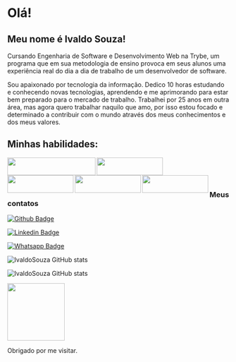 # Olá!

## Meu nome é Ivaldo Souza!


Cursando Engenharia de Software e Desenvolvimento Web na Trybe, um programa que em sua metodologia de ensino provoca em seus alunos uma experiência real do dia a dia de trabalho de um desenvolvedor de software.

Sou apaixonado por tecnologia da informação. Dedico 10 horas estudando e conhecendo novas tecnologias, aprendendo e me aprimorando para estar bem preparado para o mercado de trabalho.
Trabalhei por 25 anos em outra área, mas agora quero trabalhar naquilo que amo, por isso estou focado e determinado a contribuir com o mundo através dos meus conhecimentos e dos meus valores.
## Minhas habilidades:

<img align="left" width="200" height="40" src="https://img.shields.io/badge/JavaScript-F7DF1E?style=for-the-badge&logo=javascript&logoColor=black">
<img align="left" width="150" height="40" src="https://img.shields.io/badge/CSS3-1572B6?style=for-the-badge&logo=css3&logoColor=white">
<img align="left" width="150" height="40" src="https://img.shields.io/badge/HTML5-E34F26?style=for-the-badge&logo=html5&logoColor=white">
<img align="left" width="150" height="40" src="https://img.shields.io/badge/React-20232A?style=for-the-badge&logo=react&logoColor=61DAFB">
<img align="left" width="150" height="40" src="https://img.shields.io/badge/Java-ED8B00?style=for-the-badge&logo=java&logoColor=white">


<br> 
<br> 
<br> 
<h3>Meus contatos </h3>


[![Github Badge](https://img.shields.io/badge/GitHub-100000?style=for-the-badge&logo=github&logoColor=white&link=https://github.com/IvaldoSouza)](https://github.com/IvaldoSouza)

[![Linkedin Badge](https://img.shields.io/badge/LinkedIn-0077B5?style=for-the-badge&logo=linkedin&logoColor=whitelogo=Linkedin&logoColor=white&link=https://www.linkedin.com/in/ivaldo-souza)]( https://www.linkedin.com/in/ivaldo-souza)

[![Whatsapp Badge](https://img.shields.io/badge/WhatsApp-25D366?style=for-the-badge&logo=whatsapp&logoColor=white&logo=http://api.whatsapp.com/send?phone=5519991460817)]( http://api.whatsapp.com/send?phone=5519991460817)

![IvaldoSouza GitHub stats](https://github-readme-stats.vercel.app/api?username=IvaldoSouza&show_icons=true&theme=onedark)

![IvaldoSouza GitHub stats](https://camo.githubusercontent.com/ee65e217c89c7e8b704d32ba8feff45fe0e535ed55e8d8945be9601e999b90ce/68747470733a2f2f6769746875622d726561646d652d73746174732e76657263656c2e6170702f6170692f70696e2f3f757365726e616d653d616e7572616768617a7261267265706f3d6769746875622d726561646d652d73746174732663616368655f7365636f6e64733d3836343030267468656d653d6f6e656461726b)


<img src=https://raw.githubusercontent.com/TheDudeThatCode/TheDudeThatCode/master/Assets/Handshake.gif
 width="130">
 
Obrigado por me visitar.
